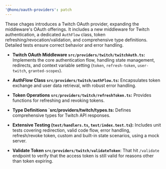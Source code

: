 ```yaml
---
'@hono/oauth-providers': patch
---
```


These chages introduces a Twitch OAuth provider, expanding the middleware's OAuth offerings. It includes a new middleware for Twitch authentication, a dedicated `AuthFlow` class, token refreshing/revocation/validation, and comprehensive type definitions. Detailed tests ensure correct behavior and error handling.

- **Twitch OAuth Middleware `src/providers/twitch/twitchAuth.ts`:** Implements the core authentication flow, handling state management, redirects, and context variable setting (`token`, `refresh-token`, `user-twitch`, `granted-scopes`).

- **AuthFlow Class `src/providers/twitch/authFlow.ts`:** Encapsulates token exchange and user data retrieval, with robust error handling.

- **Token Operations `src/providers/twitch/refreshToken.ts`:** Provides functions for refreshing and revoking tokens.

- **Type Definitions `src/providers/twitch/types.ts:** Defines comprehensive types for Twitch API responses.

- **Extensive Testing (`test/handlers.ts`, `test/index.test.ts`):** Includes unit tests covering redirection, valid code flow, error handling, refresh/revoke token, custom and built-in state scenarios, using a mock server.

- **Validate Token `src/providers/twitch/validateToken`**: That hit `/validate` endpoint to verify that the access token is still valid for reasons other than token expiring.
